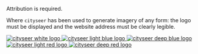 Attribution is required.

Where `cityseer` has been used to generate imagery of any form: the logo must be displayed and the website address must be clearly legible.

<a href="/logos/cityseer_logo_white.png">
<img src="/logos/cityseer_logo_white.png" alt="cityseer white logo" class="centre">
</a>

<a href="/logos/cityseer_logo_light_blue.png">
<img src="/logos/cityseer_logo_light_blue.png" alt="cityseer light blue logo" class="centre">
</a>

<a href="/logos/cityseer_logo_deep_blue.png">
<img src="/logos/cityseer_logo_deep_blue.png" alt="cityseer deep blue logo" class="centre">
</a>

<a href="/logos/cityseer_logo_light_red.png">
<img src="/logos/cityseer_logo_light_red.png" alt="cityseer light red logo" class="centre">
</a>

<a href="/logos/cityseer_logo_deep_red.png">
<img src="/logos/cityseer_logo_deep_red.png" alt="cityseer deep red logo" class="centre">
</a>